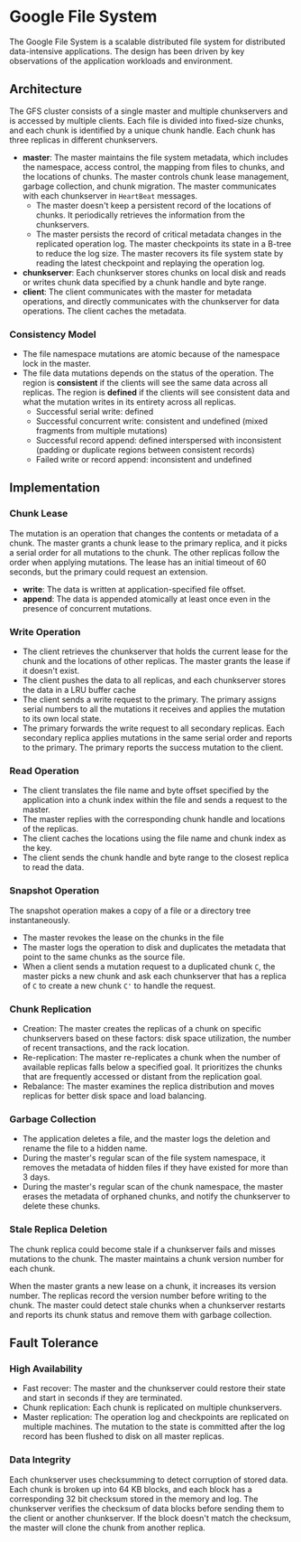 # Google File System

The Google File System is a scalable distributed file system for distributed data-intensive applications. The design has been driven by key observations of the application workloads and environment.

## Architecture

The GFS cluster consists of a single master and multiple chunkservers and is accessed by multiple clients. Each file is divided into fixed-size chunks, and each chunk is identified by a unique chunk handle. Each chunk has three replicas in different chunkservers.

- **master**: The master maintains the file system metadata, which includes the namespace, access control, the mapping from files to chunks, and the locations of chunks. The master controls chunk lease management, garbage collection, and chunk migration. The master communicates with each chunkserver in `HeartBeat` messages.
  - The master doesn't keep a persistent record of the locations of chunks. It periodically retrieves the information from the chunkservers.
  - The master persists the record of critical metadata changes in the replicated operation log. The master checkpoints its state in a B-tree to reduce the log size. The master recovers its file system state by reading the latest checkpoint and replaying the operation log.
- **chunkserver**: Each chunkserver stores chunks on local disk and reads or writes chunk data specified by a chunk handle and byte range.
- **client**: The client communicates with the master for metadata operations, and directly communicates with the chunkserver for data operations. The client caches the metadata.

### Consistency Model

- The file namespace mutations are atomic because of the namespace lock in the master.
- The file data mutations depends on the status of the operation. The region is **consistent** if the clients will see the same data across all replicas. The region is **defined** if the clients will see consistent data and what the mutation writes in its entirety across all replicas.
  - Successful serial write: defined
  - Successful concurrent write: consistent and undefined (mixed fragments from multiple mutations)
  - Successful record append: defined interspersed with inconsistent (padding or duplicate regions between consistent records)
  - Failed write or record append: inconsistent and undefined

## Implementation

### Chunk Lease

The mutation is an operation that changes the contents or metadata of a chunk. The master grants a chunk lease to the primary replica, and it picks a serial order for all mutations to the chunk. The other replicas follow the order when applying mutations. The lease has an initial timeout of 60 seconds, but the primary could request an extension.

- **write**: The data is written at application-specified file offset.
- **append**: The data is appended atomically at least once even in the presence of concurrent mutations.

### Write Operation

- The client retrieves the chunkserver that holds the current lease for the chunk and the locations of other replicas. The master grants the lease if it doesn't exist.
- The client pushes the data to all replicas, and each chunkserver stores the data in a LRU buffer cache
- The client sends a write request to the primary. The primary assigns serial numbers to all the mutations it receives and applies the mutation to its own local state.
- The primary forwards the write request to all secondary replicas. Each secondary replica applies mutations in the same serial order and reports to the primary. The primary reports the success mutation to the client.

### Read Operation

- The client translates the file name and byte offset specified by the application into a chunk index within the file and sends a request to the master.
- The master replies with the corresponding chunk handle and locations of the replicas.
- The client caches the locations using the file name and chunk index as the key.
- The client sends the chunk handle and byte range to the closest replica to read the data.

### Snapshot Operation

The snapshot operation makes a copy of a file or a directory tree instantaneously.

- The master revokes the lease on the chunks in the file
- The master logs the operation to disk and duplicates the metadata that point to the same chunks as the source file.
- When a client sends a mutation request to a duplicated chunk `C`, the master picks a new chunk and ask each chunkserver that has a replica of `C` to create a new chunk `C'` to handle the request.

### Chunk Replication

- Creation: The master creates the replicas of a chunk on specific chunkservers based on these factors: disk space utilization, the number of recent transactions, and the rack location.
- Re-replication: The master re-replicates a chunk when the number of available replicas falls below a specified goal. It prioritizes the chunks that are frequently accessed or distant from the replication goal.
- Rebalance: The master examines the replica distribution and moves replicas for better disk space and load balancing.

### Garbage Collection

- The application deletes a file, and the master logs the deletion and rename the file to a hidden name.
- During the master's regular scan of the file system namespace, it removes the metadata of hidden files if they have existed for more than 3 days.
- During the master's regular scan of the chunk namespace, the master erases the metadata of orphaned chunks, and notify the chunkserver to delete these chunks.

### Stale Replica Deletion

The chunk replica could become stale if a chunkserver fails and misses mutations to the chunk. The master maintains a chunk version number for each chunk.

When the master grants a new lease on a chunk, it increases its version number. The replicas record the version number before writing to the chunk. The master could detect stale chunks when a chunkserver restarts and reports its chunk status and remove them with garbage collection.

## Fault Tolerance

### High Availability

- Fast recover: The master and the chunkserver could restore their state and start in seconds if they are terminated.
- Chunk replication: Each chunk is replicated on multiple chunkservers.
- Master replication: The operation log and checkpoints are replicated on multiple machines. The mutation to the state is committed after the log record has been flushed to disk on all master replicas.

### Data Integrity

Each chunkserver uses checksumming to detect corruption of stored data. Each chunk is broken up into 64 KB blocks, and each block has a corresponding 32 bit checksum stored in the memory and log. The chunkserver verifies the checksum of data blocks before sending them to the client or another chunkserver. If the block doesn't match the checksum, the master will clone the chunk from another replica.
